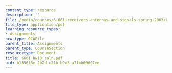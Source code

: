 ```yaml
---
content_type: resource
description: ''
file: /media/courses/6-661-receivers-antennas-and-signals-spring-2003/b1856f8e2b2dc21bb0d3a7fbb09607ee_6661_hw10_soln.pdf
file_type: application/pdf
learning_resource_types:
- Assignments
ocw_type: OCWFile
parent_title: Assignments
parent_type: CourseSection
resourcetype: Document
title: 6661_hw10_soln.pdf
uid: b1856f8e-2b2d-c21b-b0d3-a7fbb09607ee
---
```

